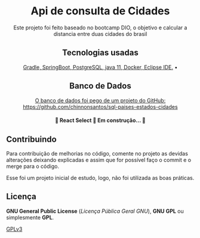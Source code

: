 <h1 align="center">Api de consulta de Cidades</h1>
<p align="center">Este projeto foi feito baseado no bootcamp DIO, o objetivo e calcular a distancia entre duas cidades do brasil</p>
<h2 align="center">Tecnologias usadas</h2>
<p align="center">
 <a href="#tecnologias">
 Gradle, SpringBoot, PostgreSQL, java 11, Docker, Eclipse IDE.</a> • 
</p>

<h2 align="center">Banco de Dados</h2>
<p align="center">
 <a href="#tecnologias">
	 O banco de dados foi pego de um projeto do GitHub:
	https://github.com/chinnonsantos/sql-paises-estados-cidades
	 
 </a> 
</p>

<h4 align="center"> 
	🚧  React Select 🚀 Em construção...  🚧
</h4>

## Contribuindo
 
Para contribuição de melhorias no código, comente no projeto as devidas alterações deixando explicadas e assim que for possível faço o commit e o merge para o código.
 
Esse foi um projeto inicial de estudo, logo, não foi utilizada as boas práticas.
 
## Licença
 
**GNU General Public License** (_Licença Pública Geral GNU_), **GNU GPL** ou simplesmente **GPL**.
 
[GPLv3](https://www.gnu.org/licenses/gpl-3.0.html) 

